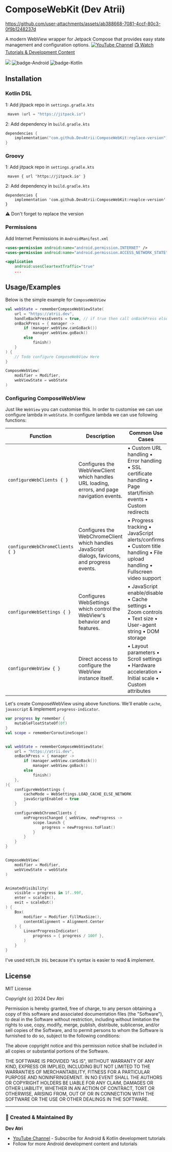 # ComposeWebKit (Dev Atrii)

https://github.com/user-attachments/assets/ab388668-7081-4ccf-80c3-0f9b1248237d

A modern WebView wrapper for Jetpack Compose that provides easy state management and configuration options.
[![YouTube Channel](https://img.shields.io/badge/YouTube-Subscribe-red?style=for-the-badge&logo=youtube)](https://www.youtube.com/@devatrii/videos)
[📺 Watch Tutorials & Development Content](https://www.youtube.com/@devatrii/videos)

[![](https://jitpack.io/v/DevAtrii/ComposeWebKit.svg)](https://jitpack.io/#DevAtrii/ComposeWebKit)
![badge-Android](https://img.shields.io/badge/Platform-Android-brightgreen)
![badge-Kotlin](https://img.shields.io/badge/Language-Kotlin-blue)
## Installation

### Kotlin DSL

1: Add jitpack repo in `settings.gradle.kts`
```kotlin
 maven (url = "https://jitpack.io")
```
2: Add dependency in `build.gradle.kts`
```kotlin
dependencies {
    implementation("com.github.DevAtrii:ComposeWebKit:replace-version")
}
```

### Groovy

1: Add jitpack repo in `settings.gradle.kts`
```gropvy
 maven { url 'https://jitpack.io' }
```
2: Add dependency in `build.gradle.kts`
```gropvy
dependencies {
    implementation 'com.github.DevAtrii:ComposeWebKit:reaplce-version'
}
```
⚠️ Don't forget to replace the version

### Permissions
Add Internet Permissions in `AndroidManifest.xml`
``` xml
<uses-permission android:name="android.permission.INTERNET" />
<uses-permission android:name="android.permission.ACCESS_NETWORK_STATE" />

<application
    android:usesCleartextTraffic="true"
    ...
```

    
    
## Usage/Examples
Below is the simple example for `ComposeWebView`

```kotlin
val webState = rememberComposeWebViewState(
    url = "https://atrii.dev",
    handleBackPressEvents = true, // if true then call onBackPress else won't (true by default)
    onBackPress = { manager ->
        if (manager.webView.canGoBack())
            manager.webView.goBack()
        else
            finish()
    }
) {
    // Todo configure ComposeWebView Here
}

ComposeWebView(
    modifier = Modifier,
    webViewState = webState
)
```

### Configuring ComposeWebView
Just like `WebView` you can customise this. In order to customise we can use configure lambda in `webState`. In configure lambda we can use following functions:

| Function | Description | Common Use Cases |
|----------|-------------|-----------------|
| `configureWebClients { }` | Configures the WebViewClient which handles URL loading, errors, and page navigation events. | • Custom URL handling • Error handling • SSL certificate handling • Page start/finish events • Custom redirects |
| `configureWebChromeClients { }` | Configures the WebChromeClient which handles JavaScript dialogs, favicons, and progress events. | • Progress tracking • JavaScript alerts/confirms • Custom title handling • File upload handling • Fullscreen video support |
| `configureWebSettings { }` | Configures WebSettings which control the WebView's behavior and features. | • JavaScript enable/disable • Cache settings • Zoom controls • Text size • User-agent string • DOM storage |
| `configureWebView { }` | Direct access to configure the WebView instance itself. | • Layout parameters • Scroll settings • Hardware acceleration • Initial scale • Custom attributes |

Let's create ComposeWebView using above functions. We'll enable `cache`, `javascript` & implement `progress-indicator`.

``` kotlin
var progress by remember {
    mutableFloatStateOf(0f)
}
val scope = rememberCoroutineScope()


val webState = rememberComposeWebViewState(
    url = "https://atrii.dev",
    onBackPress = { manager ->
        if (manager.webView.canGoBack())
            manager.webView.goBack()
        else
            finish()
    },
){
    configureWebSettings { 
        cacheMode = WebSettings.LOAD_CACHE_ELSE_NETWORK
        javaScriptEnabled = true
    }

    configureWebChromeClients {
        onProgressChanged { webView, newProgress ->
            scope.launch {
                progress = newProgress.toFloat()
            }
        }
    }
}


ComposeWebView(
    modifier = Modifier,
    webViewState = webState
)


AnimatedVisibility(
    visible = progress in 1f..99f,
    enter = scaleIn(),
    exit = scaleOut()
) {
    Box(
        modifier = Modifier.fillMaxSize(),
        contentAlignment = Alignment.Center
    ) {
        LinearProgressIndicator(
            progress = { progress / 100f },
        )
    }
}


```

I've used `KOTLIN DSL` because it's syntax is easier to read & implement.



## License

MIT License

Copyright (c) 2024 Dev Atri

Permission is hereby granted, free of charge, to any person obtaining a copy
of this software and associated documentation files (the "Software"), to deal
in the Software without restriction, including without limitation the rights
to use, copy, modify, merge, publish, distribute, sublicense, and/or sell
copies of the Software, and to permit persons to whom the Software is
furnished to do so, subject to the following conditions:

The above copyright notice and this permission notice shall be included in all
copies or substantial portions of the Software.

THE SOFTWARE IS PROVIDED "AS IS", WITHOUT WARRANTY OF ANY KIND, EXPRESS OR
IMPLIED, INCLUDING BUT NOT LIMITED TO THE WARRANTIES OF MERCHANTABILITY,
FITNESS FOR A PARTICULAR PURPOSE AND NONINFRINGEMENT. IN NO EVENT SHALL THE
AUTHORS OR COPYRIGHT HOLDERS BE LIABLE FOR ANY CLAIM, DAMAGES OR OTHER
LIABILITY, WHETHER IN AN ACTION OF CONTRACT, TORT OR OTHERWISE, ARISING FROM,
OUT OF OR IN CONNECTION WITH THE SOFTWARE OR THE USE OR OTHER DEALINGS IN THE
SOFTWARE.

---

### 📱 Created & Maintained By

**Dev Atri**
* [YouTube Channel](https://www.youtube.com/@devatrii/videos) - Subscribe for Android & Kotlin development tutorials
* Follow for more Android development content and tutorials
